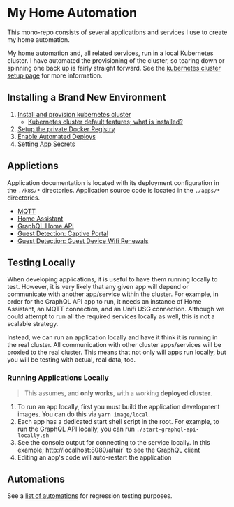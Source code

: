 # My Home Automation

This mono-repo consists of several applications and services I use to create my home automation.

My home automation and, all related services, run in a local Kubernetes cluster. I have automated the provisioning of the cluster, so tearing down or spinning one back up is fairly straight forward. See the [kubernetes cluster setup page](./docs/kubernetes-cluster-setup.md) for more information.

## Installing a Brand New Environment

1. [Install and provision kubernetes cluster](./docs/kubernetes-cluster-setup.md)
   - [Kubernetes cluster default features; what is installed?](./docs/kubernetes-cluster-features.md)
1. [Setup the private Docker Registry](./docs/install-required-services.md)
1. [Enable Automated Deploys](./docs/automate-deploys-with-github-actions.md)
1. [Setting App Secrets](./docs/secrets-catalog.md)

## Applictions

Application documentation is located with its deployment configuration in the `./k8s/*` directories. Application source code is located in the `./apps/*` directories.

- [MQTT](./k8s/mqtt/README.md)
- [Home Assistant](./k8s/home-assistant/README.md)
- [GraphQL Home API](./k8s/graphql-api/README.md)
- [Guest Detection: Captive Portal](./k8s/captive-portal/README.md)
- [Guest Detection: Guest Device Wifi Renewals](./k8s/guest-wifi-renewal/README.md)

## Testing Locally

When developing applications, it is useful to have them running locally to test. However, it is very likely that any given app will depend or communicate with another app/service within the cluster. For example, in order for the GraphQL API app to run, it needs an instance of Home Assistant, an MQTT connection, and an Unifi USG connection. Although we could attempt to run all the required services locally as well, this is not a scalable strategy.

Instead, we can run an application locally and have it think it is running in the real cluster. All communication with other cluster apps/services will be proxied to the real cluster. This means that not only will apps run locally, but you will be testing with actual, real data, too.

### Running Applications Locally

> This assumes, and **only works**, with a working **deployed cluster**.

1. To run an app locally, first you must build the application development images. You can do this via `yarn image/local`.
1. Each app has a dedicated start shell script in the root. For example, to run the GraphQL API locally, you can run `./start-graphql-api-locally.sh`
1. See the console output for connecting to the service locally. In this example; http://localhost:8080/altair` to see the GraphQL client
1. Editing an app's code will auto-restart the application

## Automations

See a [list of automations](./docs/automations.md) for regression testing purposes.
